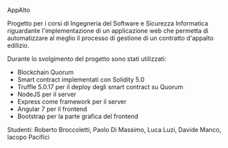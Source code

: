 AppAlto

Progetto per i corsi di Ingegneria del Software e Sicurezza Informatica riguardante l'implementazione di un applicazione web che permetta di automatizzare al meglio il processo di gestione di un contratto d'appalto edilizio.

Durante lo svolgimento del progetto sono stati utilizzati:
- Blockchain Quorum 
- Smart contract implementati con Solidity 5.0
- Truffle 5.0.17 per il deploy degli smart contract su Quorum
- NodeJS per il server
- Express come framework per il server
- Angular 7 per il frontend
- Bootstrap per la parte grafica del frontend



Studenti: Roberto Broccoletti, Paolo Di Massimo, Luca Luzi, Davide Manco, Iacopo Pacifici
